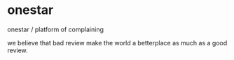 onestar
=======

onestar / platform of complaining

we believe that bad review make the world a betterplace as much as a good review.